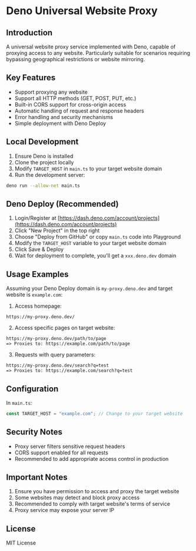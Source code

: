 # Deno Universal Website Proxy

## Introduction
A universal website proxy service implemented with Deno, capable of proxying access to any website. Particularly suitable for scenarios requiring bypassing geographical restrictions or website mirroring.

## Key Features
- Support proxying any website
- Support all HTTP methods (GET, POST, PUT, etc.)
- Built-in CORS support for cross-origin access
- Automatic handling of request and response headers
- Error handling and security mechanisms
- Simple deployment with Deno Deploy

## Local Development
1. Ensure Deno is installed
2. Clone the project locally
3. Modify `TARGET_HOST` in `main.ts` to your target website domain
4. Run the development server:
```bash
deno run --allow-net main.ts
```

## Deno Deploy (Recommended)
1. Login/Register at [https://dash.deno.com/account/projects](https://dash.deno.com/account/projects)
2. Click "New Project" in the top right
3. Choose "Deploy from GitHub" or copy `main.ts` code into Playground
4. Modify the `TARGET_HOST` variable to your target website domain
5. Click Save & Deploy
6. Wait for deployment to complete, you'll get a `xxx.deno.dev` domain

## Usage Examples
Assuming your Deno Deploy domain is `my-proxy.deno.dev` and target website is `example.com`:

1. Access homepage:
```
https://my-proxy.deno.dev/
```

2. Access specific pages on target website:
```
https://my-proxy.deno.dev/path/to/page
=> Proxies to: https://example.com/path/to/page
```

3. Requests with query parameters:
```
https://my-proxy.deno.dev/search?q=test
=> Proxies to: https://example.com/search?q=test
```

## Configuration
In `main.ts`:
```typescript
const TARGET_HOST = "example.com"; // Change to your target website
```

## Security Notes
- Proxy server filters sensitive request headers
- CORS support enabled for all requests
- Recommended to add appropriate access control in production

## Important Notes
1. Ensure you have permission to access and proxy the target website
2. Some websites may detect and block proxy access
3. Recommended to comply with target website's terms of service
4. Proxy service may expose your server IP

## License
MIT License